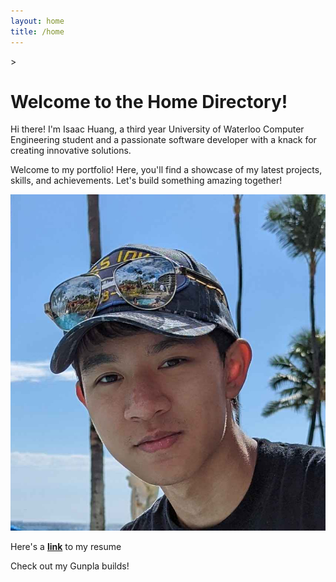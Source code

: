 ```yaml
---
layout: home
title: /home
---
```

<link rel="stylesheet" href="{{ '/style/index.css' | relative_url }}">
<script src="{{ '/scripts/quote.js' | relative_url }}"></script>
><div id="quote"></div>

# Welcome to the Home Directory! 

Hi there! I'm Isaac Huang, a third year University of Waterloo Computer Engineering student and a passionate software developer with a knack for creating innovative solutions. 

Welcome to my portfolio! Here, you'll find a showcase of my latest projects, skills, and achievements. Let's build something amazing together!

<img src="assets/profile.jpg" alt="Isaac Huang" class="profile-image">

Here's a [**link**](assets/Resume_Isaac_Huang.pdf) to my resume

Check out my Gunpla builds!